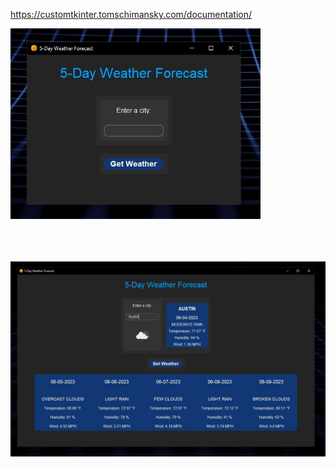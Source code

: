 

https://customtkinter.tomschimansky.com/documentation/

<img src="images/screenshot.JPG" alt="screenshot" width="400"/><br>
<br>
<br>
<br>



<img src="images/screenshot2.JPG" alt="screenshot2" width="1200"/><br>